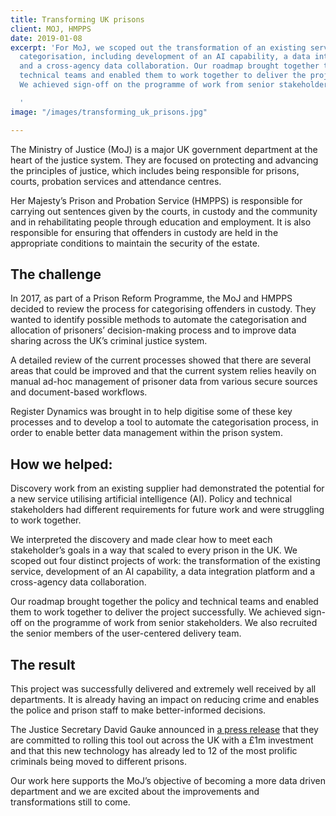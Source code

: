 ```yaml
---
title: Transforming UK prisons
client: MOJ, HMPPS
date: 2019-01-08
excerpt: 'For MoJ, we scoped out the transformation of an existing service for prison
  categorisation, including development of an AI capability, a data integration platform
  and a cross-agency data collaboration. Our roadmap brought together the policy and
  technical teams and enabled them to work together to deliver the project successfully.
  We achieved sign-off on the programme of work from senior stakeholders.

  '
image: "/images/transforming_uk_prisons.jpg"

---
```

The Ministry of Justice (MoJ) is a major UK government department at the heart of the justice system. They are focused on protecting and advancing the principles of justice, which includes being responsible for prisons, courts, probation services and attendance centres.

Her Majesty’s Prison and Probation Service (HMPPS) is responsible for carrying out sentences given by the courts, in custody and the community and in rehabilitating people through education and employment. It is also responsible for ensuring that offenders in custody are held in the appropriate conditions to maintain the security of the estate.

## The challenge

In 2017, as part of a Prison Reform Programme, the MoJ and HMPPS decided to review the process for categorising offenders in custody.  They wanted to identify possible methods to automate the categorisation and allocation of prisoners’ decision-making process and to improve data sharing across the UK’s criminal justice system.

A detailed review of the current processes showed that there are several areas that could be improved and that the current system relies heavily on manual ad-hoc management of prisoner data from various secure sources and document-based workflows.

Register Dynamics was brought in to help digitise some of these key processes and to develop a tool to automate the categorisation process, in order to enable better data management within the prison system.

## How we helped:

Discovery work from an existing supplier had demonstrated the potential for a new service utilising artificial intelligence (AI). Policy and technical stakeholders had different requirements for future work and were struggling to work together.

We interpreted the discovery and made clear how to meet each stakeholder’s goals in a way that scaled to every prison in the UK. We scoped out four distinct projects of work: the transformation of the existing service, development of an AI capability, a data integration platform and a cross-agency data collaboration.

Our roadmap brought together the policy and technical teams and enabled them to work together to deliver the project successfully. We achieved sign-off on the programme of work from senior stakeholders. We also recruited the senior members of the user-centered delivery team.

## The result

This project was successfully delivered and extremely well received by all departments.  It is already having an impact on reducing crime and enables the police and prison staff to make better-informed decisions.

The Justice Secretary David Gauke announced in [a press release](https://www.gov.uk/government/news/justice-secretary-launches-fresh-crackdown-on-crime-in-prison) that they are committed to rolling this tool out across the UK with a £1m investment and that this new technology has already led to 12 of the most prolific criminals being moved to different prisons.

Our work here supports the MoJ’s objective of becoming a more data driven department and we are excited about the improvements and transformations still to come.